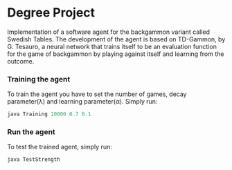 # Degree Project

Implementation of a software agent for the backgammon variant called Swedish Tables. The development of the agent is based on TD-Gammon, by G. Tesauro, a neural network that trains itself
to be an evaluation function for the game of backgammon by playing against itself and learning from the outcome.

### Training the agent

To train the agent you have to set the number of games, decay parameter(λ) and learning parameter(α). Simply run:

```java
java Training 10000 0.7 0.1
```

### Run the agent

To test the trained agent, simply run:

```java
java TestStrength
```
